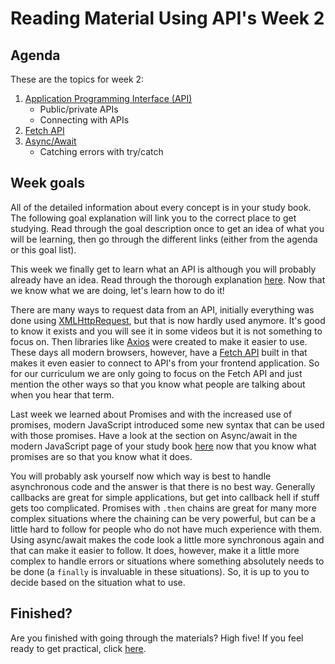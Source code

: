 # Reading Material Using API's Week 2

## Agenda

These are the topics for week 2:

1. [Application Programming Interface (API)](https://study.hackyourfuture.net/#/the-internet/api)
   - Public/private APIs
   - Connecting with APIs
2. [Fetch API](https://study.hackyourfuture.net/#/the-internet/fetch)
3. [Async/Await](https://study.hackyourfuture.net/#/javascript/modern-js)
   - Catching errors with try/catch

## Week goals

All of the detailed information about every concept is in your study book. The following goal explanation will link you to the correct place to get studying. Read through the goal description once to get an idea of what you will be learning, then go through the different links (either from the agenda or this goal list).

This week we finally get to learn what an API is although you will probably already have an idea. Read through the thorough explanation [here](https://study.hackyourfuture.net/#/the-internet/api). Now that we know what we are doing, let's learn how to do it!

There are many ways to request data from an API, initially everything was done using [XMLHttpRequest](https://developer.mozilla.org/nl/docs/Web/API/XMLHttpRequest), but that is now hardly used anymore. It's good to know it exists and you will see it in some videos but it is not something to focus on. Then libraries like [Axios](https://github.com/axios/axios) were created to make it easier to use. These days all modern browsers, however, have a [Fetch API](https://study.hackyourfuture.net/#/the-internet/fetch) built in that makes it even easier to connect to API's from your frontend application. So for our curriculum we are only going to focus on the Fetch API and just mention the other ways so that you know what people are talking about when you hear that term.

Last week we learned about Promises and with the increased use of promises, modern JavaScript introduced some new syntax that can be used with those promises. Have a look at the section on Async/await in the modern JavaScript page of your study book [here]((https://study.hackyourfuture.net/#/javascript/modern-js)) now that you know what promises are so that you know what it does.

You will probably ask yourself now which way is best to handle asynchronous code and the answer is that there is no best way. Generally callbacks are great for simple applications, but get into callback hell if stuff gets too complicated. Promises with `.then` chains are great for many more complex situations where the chaining can be very powerful, but can be a little hard to follow for people who do not have much experience with them. Using async/await makes the code look a little more synchronous again and that can make it easier to follow. It does, however, make it a little more complex to handle errors or situations where something absolutely needs to be done (a `finally` is invaluable in these situations). So, it is up to you to decide based on the situation what to use. 

## Finished?

Are you finished with going through the materials? High five! If you feel ready to get practical, click [here](./MAKEME.md).

